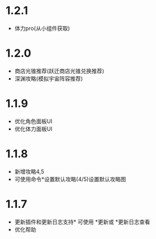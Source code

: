 # 1.2.1
* 体力pro(从小组件获取)
# 1.2.0
* 商店光锥推荐(跃迁商店光锥兑换推荐)
* 深渊攻略(模拟宇宙阵容推荐)
# 1.1.9
* 优化角色面板UI
* 优化体力面板UI
# 1.1.8
* 新增攻略4,5
* 可使用命令*设置默认攻略(4/5)设置默认攻略图
# 1.1.7
* 更新插件和更新日志支持* 可使用 *更新或 *更新日志查看
* 优化帮助
